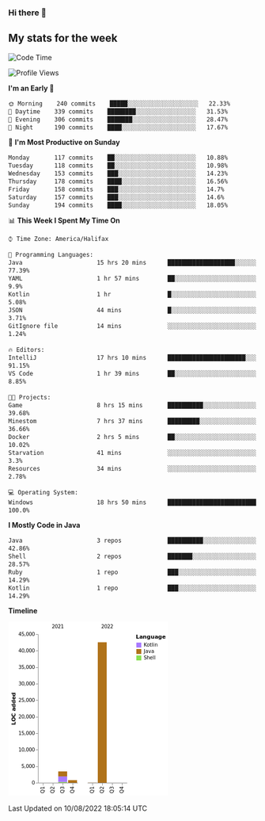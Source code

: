 ### Hi there 👋

## My stats for the week
<!--START_SECTION:waka-->
![Code Time](http://img.shields.io/badge/Code%20Time-370%20hrs%205%20mins-blue)

![Profile Views](http://img.shields.io/badge/Profile%20Views-0-blue)

**I'm an Early 🐤** 

```text
🌞 Morning    240 commits    █████░░░░░░░░░░░░░░░░░░░░   22.33% 
🌆 Daytime    339 commits    ████████░░░░░░░░░░░░░░░░░   31.53% 
🌃 Evening    306 commits    ███████░░░░░░░░░░░░░░░░░░   28.47% 
🌙 Night      190 commits    ████░░░░░░░░░░░░░░░░░░░░░   17.67%

```
📅 **I'm Most Productive on Sunday** 

```text
Monday       117 commits    ██░░░░░░░░░░░░░░░░░░░░░░░   10.88% 
Tuesday      118 commits    ██░░░░░░░░░░░░░░░░░░░░░░░   10.98% 
Wednesday    153 commits    ███░░░░░░░░░░░░░░░░░░░░░░   14.23% 
Thursday     178 commits    ████░░░░░░░░░░░░░░░░░░░░░   16.56% 
Friday       158 commits    ███░░░░░░░░░░░░░░░░░░░░░░   14.7% 
Saturday     157 commits    ███░░░░░░░░░░░░░░░░░░░░░░   14.6% 
Sunday       194 commits    ████░░░░░░░░░░░░░░░░░░░░░   18.05%

```


📊 **This Week I Spent My Time On** 

```text
⌚︎ Time Zone: America/Halifax

💬 Programming Languages: 
Java                     15 hrs 20 mins      ███████████████████░░░░░░   77.39% 
YAML                     1 hr 57 mins        ██░░░░░░░░░░░░░░░░░░░░░░░   9.9% 
Kotlin                   1 hr                █░░░░░░░░░░░░░░░░░░░░░░░░   5.08% 
JSON                     44 mins             █░░░░░░░░░░░░░░░░░░░░░░░░   3.71% 
GitIgnore file           14 mins             ░░░░░░░░░░░░░░░░░░░░░░░░░   1.24%

🔥 Editors: 
IntelliJ                 17 hrs 10 mins      ██████████████████████░░░   91.15% 
VS Code                  1 hr 39 mins        ██░░░░░░░░░░░░░░░░░░░░░░░   8.85%

🐱‍💻 Projects: 
Game                     8 hrs 15 mins       ██████████░░░░░░░░░░░░░░░   39.68% 
Minestom                 7 hrs 37 mins       █████████░░░░░░░░░░░░░░░░   36.66% 
Docker                   2 hrs 5 mins        ██░░░░░░░░░░░░░░░░░░░░░░░   10.02% 
Starvation               41 mins             ░░░░░░░░░░░░░░░░░░░░░░░░░   3.3% 
Resources                34 mins             ░░░░░░░░░░░░░░░░░░░░░░░░░   2.78%

💻 Operating System: 
Windows                  18 hrs 50 mins      █████████████████████████   100.0%

```

**I Mostly Code in Java** 

```text
Java                     3 repos             ██████████░░░░░░░░░░░░░░░   42.86% 
Shell                    2 repos             ███████░░░░░░░░░░░░░░░░░░   28.57% 
Ruby                     1 repo              ███░░░░░░░░░░░░░░░░░░░░░░   14.29% 
Kotlin                   1 repo              ███░░░░░░░░░░░░░░░░░░░░░░   14.29%

```


**Timeline**

![Chart not found](https://raw.githubusercontent.com/lyndseyy/lyndseyy/main/charts/bar_graph.png) 


 Last Updated on 10/08/2022 18:05:14 UTC
<!--END_SECTION:waka-->